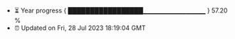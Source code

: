 - ⏳ Year progress { █████████████████▁▁▁▁▁▁▁▁▁▁▁▁▁ } 57.20 %
- ⏰ Updated on Fri, 28 Jul 2023 18:19:04 GMT

